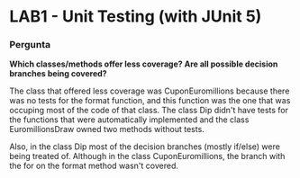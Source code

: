 # LAB1 - Unit Testing (with JUnit 5)

### Pergunta

**Which classes/methods offer less coverage? Are all possible decision branches being covered?**

The class that offered less coverage was CuponEuromillions because there was no tests for the format function, and this function was the one that was occuping most of the code of that class. The class Dip didn't have tests for the functions that were automatically implemented and the class EuromillionsDraw owned two methods without tests.

Also, in the class Dip most of the decision branches (mostly if/else) were being treated of. Although in the class CuponEuromillions, the branch with the for on the format method wasn't covered.
